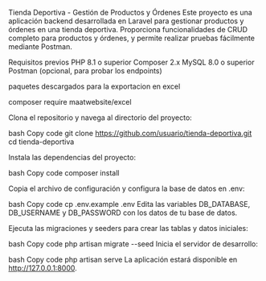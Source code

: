 Tienda Deportiva - Gestión de Productos y Órdenes
Este proyecto es una aplicación backend desarrollada en Laravel para gestionar productos y órdenes en una tienda deportiva. Proporciona funcionalidades de  CRUD completo para productos y órdenes, y permite realizar pruebas fácilmente mediante Postman.

Requisitos previos
PHP 8.1 o superior
Composer 2.x
MySQL 8.0 o superior
Postman (opcional, para probar los endpoints)

paquetes descargados para la exportacion en excel 

composer require maatwebsite/excel


Clona el repositorio y navega al directorio del proyecto:

bash
Copy code
git clone https://github.com/usuario/tienda-deportiva.git
cd tienda-deportiva


Instala las dependencias del proyecto:

bash
Copy code
composer install


Copia el archivo de configuración y configura la base de datos en .env:

bash
Copy code
cp .env.example .env
Edita las variables DB_DATABASE, DB_USERNAME y DB_PASSWORD con los datos de tu base de datos.


Ejecuta las migraciones y seeders para crear las tablas y datos iniciales:

bash
Copy code
php artisan migrate --seed
Inicia el servidor de desarrollo:

bash
Copy code
php artisan serve
La aplicación estará disponible en http://127.0.0.1:8000.